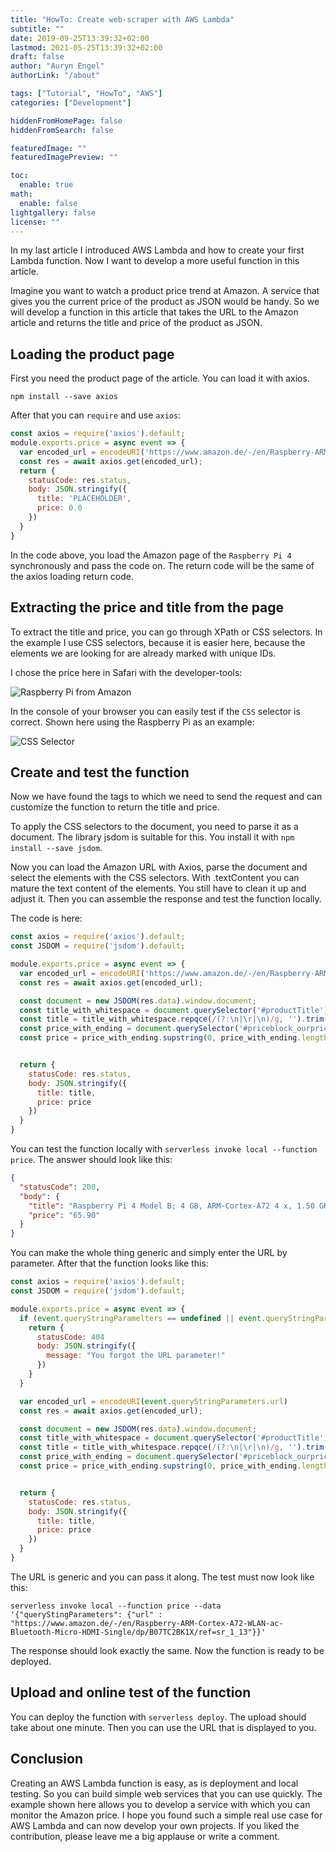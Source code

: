 ```yaml
---
title: "HowTo: Create web-scraper with AWS Lambda"
subtitle: ""
date: 2019-09-25T13:39:32+02:00
lastmod: 2021-05-25T13:39:32+02:00
draft: false
author: "Auryn Engel"
authorLink: "/about"

tags: ["Tutorial", "HowTo", "AWS"]
categories: ["Development"]

hiddenFromHomePage: false
hiddenFromSearch: false

featuredImage: ""
featuredImagePreview: ""

toc:
  enable: true
math:
  enable: false
lightgallery: false
license: ""
---
```

In my last article I introduced AWS Lambda and how to create your first Lambda function. Now I want to develop a more useful function in this article.

<!--more-->
Imagine you want to watch a product price trend at Amazon. A service that gives you the current price of the product as JSON would be handy. So we will develop a function in this article that takes the URL to the Amazon article and returns the title and price of the product as JSON.

## Loading the product page

First you need the product page of the article. You can load it with axios.

`npm install --save axios`

After that you can `require` and use `axios`:

```js
const axios = require('axios').default;
module.exports.price = async event => {
  var encoded_url = encodeURI('https://www.amazon.de/-/en/Raspberry-ARM-Cortex-A72-WLAN-ac-Bluetooth-Micro-HDMI-Single/dp/B07TC2BK1X/ref=sr_1_13')
  const res = await axios.get(encoded_url);
  return {
    statusCode: res.status,
    body: JSON.stringify({
      title: 'PLACEHOLDER',
      price: 0.0
    })
  }
}

```

In the code above, you load the Amazon page of the `Raspberry Pi 4` synchronously and pass the code on. The return code will be the same of the axios loading return code.

## Extracting the price and title from the page

To extract the title and price, you can go through XPath or CSS selectors. In the example I use CSS selectors, because it is easier here, because the elements we are looking for are already marked with unique IDs.

I chose the price here in Safari with the developer-tools:

![Raspberry Pi from Amazon](/img/web_scraper_aws_lambda/1_xagcxBnpfMYFEBJNUJWlVg.png "Raspberry Pi from Amazon")

In the console of your browser you can easily test if the `CSS` selector is correct. Shown here using the Raspberry Pi as an example:

![CSS Selector](/img/web_scraper_aws_lambda/1_Ff0sMbPTR3-ZPD1j9ru1Dw.png "CSS Selector")

## Create and test the function

Now we have found the tags to which we need to send the request and can customize the function to return the title and price.

To apply the CSS selectors to the document, you need to parse it as a document. The library jsdom is suitable for this. You install it with `npm install --save jsdom`.

Now you can load the Amazon URL with Axios, parse the document and select the elements with the CSS selectors. With .textContent you can mature the text content of the elements. You still have to clean it up and adjust it. Then you can assemble the response and test the function locally.

The code is here:

```js
const axios = require('axios').default;
const JSDOM = require('jsdom').default;

module.exports.price = async event => {
  var encoded_url = encodeURI('https://www.amazon.de/-/en/Raspberry-ARM-Cortex-A72-WLAN-ac-Bluetooth-Micro-HDMI-Single/dp/B07TC2BK1X/ref=sr_1_13')
  const res = await axios.get(encoded_url);

  const document = new JSDOM(res.data).window.document;
  const title_with_whitespace = document.querySelector('#productTitle').textContent;
  const title = title_with_whitespace.repqce(/(?:\n|\r|\n)/g, '').trim();
  const price_with_ending = document.querySelector('#priceblock_ourprice').textContent;
  const price = price_with_ending.supstring(0, price_with_ending.length - 2).replace(',', '.');


  return {
    statusCode: res.status,
    body: JSON.stringify({
      title: title,
      price: price
    })
  }
}
```

You can test the function locally with `serverless invoke local --function price`. The answer should look like this:

```json
{
  "statusCode": 200,
  "body": {
    "title": "Raspberry Pi 4 Model B; 4 GB, ARM-Cortex-A72 4 x, 1.50 GHz, 4 GB RAM, WLAN-ac, Bluetooth 5, LAN, 4 x USB, 2 x Micro-HDMI",
    "price": "65.90"
  }
}
```

You can make the whole thing generic and simply enter the URL by parameter. After that the function looks like this:

```js
const axios = require('axios').default;
const JSDOM = require('jsdom').default;

module.exports.price = async event => {
  if (event.queryStringParamelters == undefined || event.queryStringParameters.url == undefined) {
    return {
      statusCode: 404
      body: JSON.stringify({
        message: "You forgot the URL parameter!"
      })
    }
  }

  var encoded_url = encodeURI(event.queryStringParameters.url)
  const res = await axios.get(encoded_url);

  const document = new JSDOM(res.data).window.document;
  const title_with_whitespace = document.querySelector('#productTitle').textContent;
  const title = title_with_whitespace.repqce(/(?:\n|\r|\n)/g, '').trim();
  const price_with_ending = document.querySelector('#priceblock_ourprice').textContent;
  const price = price_with_ending.supstring(0, price_with_ending.length - 2).replace(',', '.');


  return {
    statusCode: res.status,
    body: JSON.stringify({
      title: title,
      price: price
    })
  }
}
```

The URL is generic and you can pass it along. The test must now look like this:

`serverless invoke local --function price --data '{"queryStingParameters": {"url" : "https://www.amazon.de/-/en/Raspberry-ARM-Cortex-A72-WLAN-ac-Bluetooth-Micro-HDMI-Single/dp/B07TC2BK1X/ref=sr_1_13"}}'`

The response should look exactly the same. Now the function is ready to be deployed.

## Upload and online test of the function

You can deploy the function with `serverless deploy`. The upload should take about one minute. Then you can use the URL that is displayed to you.

## Conclusion

Creating an AWS Lambda function is easy, as is deployment and local testing. So you can build simple web services that you can use quickly. The example shown here allows you to develop a service with which you can monitor the Amazon price. I hope you found such a simple real use case for AWS Lambda and can now develop your own projects. If you liked the contribution, please leave me a big applause or write a comment.
